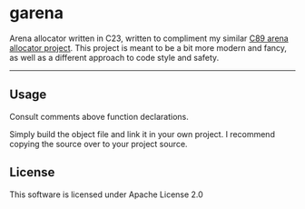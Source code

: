 # garena
Arena allocator written in C23, written to compliment my similar [C89 arena allocator project](https://www.github.com/ccgargantua/arena-allocator). This project is meant to be a bit more modern and fancy, as well as a different approach to code style and safety.

---

## Usage
Consult comments above function declarations.

Simply build the object file and link it in your own project. I recommend copying the source over to your project source.

## License
This software is licensed under Apache License 2.0